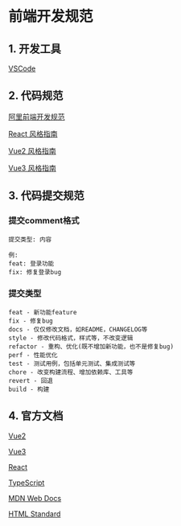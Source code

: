 # 前端开发规范

## 1. 开发工具
 [VSCode](https://code.visualstudio.com/)

## 2. 代码规范
  [阿里前端开发规范](阿里前端开发规范.pdf)

  [React 风格指南](https://github.com/airbnb/javascript/tree/master/react)
  
  [Vue2 风格指南](https://cn.vuejs.org/v2/style-guide)

  [Vue3 风格指南](https://v3.cn.vuejs.org/style-guide)


## 3. 代码提交规范
### 提交comment格式
```
提交类型: 内容

例: 
feat: 登录功能
fix: 修复登录bug 
```
### 提交类型
```
feat - 新功能feature
fix - 修复bug
docs - 仅仅修改文档，如README，CHANGELOG等
style - 修改代码格式，样式等，不改变逻辑
refactor - 重构、优化(既不增加新功能，也不是修复bug)
perf - 性能优化
test - 测试用例，包括单元测试、集成测试等
chore - 改变构建流程、增加依赖库、工具等
revert - 回退
build - 构建
```
## 4. 官方文档
[Vue2](https://cn.vuejs.org/)

[Vue3](https://v3.cn.vuejs.org/)

[React](https://zh-hans.reactjs.org/docs/getting-started.html)

[TypeScript](https://www.tslang.cn/docs/home.html)

[MDN Web Docs](https://developer.mozilla.org/zh-CN/docs/Web)

[HTML Standard](https://whatwg-cn.github.io/html/)